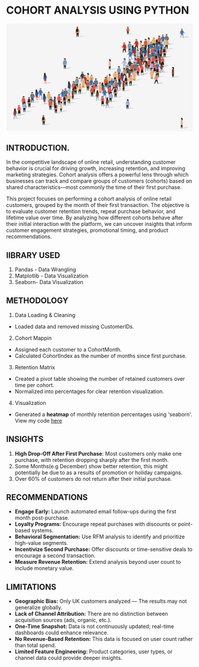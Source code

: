 # COHORT ANALYSIS USING PYTHON
![Intro_image](https://github.com/Temperance-Godwin/COHORT-ANALYSIS/blob/main/Intro.png)

## INTRODUCTION.
In the competitive landscape of online retail, understanding customer behavior is crucial for driving growth, increasing retention, and improving marketing strategies. Cohort analysis offers a powerful lens through which businesses can track and compare groups of customers (cohorts) based on shared characteristics—most commonly the time of their first purchase.

This project focuses on performing a cohort analysis of online retail customers, grouped by the month of their first transaction. The objective is to evaluate customer retention trends, repeat purchase behavior, and lifetime value over time. By analyzing how different cohorts behave after their initial interaction with the platform, we can uncover insights that inform customer engagement strategies, promotional timing, and product recommendations.

## lIBRARY USED
1. Pandas - Data Wrangling
2. Matplotlib - Data Visualization
3. Seaborn- Data Visualization


## METHODOLOGY
1. Data Loading & Cleaning
- Loaded data and removed missing CustomerIDs.
2. Cohort Mappin
- Assigned each customer to a CohortMonth.
- Calculated CohortIndex as the number of months since first purchase.
3. Retention Matrix
- Created a pivot table showing the number of retained customers over time per cohort.
- Normalized into percentages for clear retention visualization.
4. Visualization
- Generated a **heatmap** of monthly retention percentages using 'seaborn'.
View my code [here](https://github.com/Temperance-Godwin/COHORT-ANALYSIS/blob/main/Cohort%20Analysis.ipynb)

## INSIGHTS
1. **High Drop-Off After First Purchase**: Most customers only make one purchase, with retention dropping sharply after the first month.
2. Some Months(e.g December) show better retention, this might potentially be due to as a results of promotion or holiday campaigns.
3. Over 60% of customers do not return after their initial purchase.

## RECOMMENDATIONS
- **Engage Early:** Launch automated email follow-ups during the first month post-purchase.
- **Loyalty Programs:** Encourage repeat purchases with discounts or point-based systems.
- **Behavioral Segmentation:** Use RFM analysis to identify and prioritize high-value segments.
- **Incentivize Second Purchase:** Offer discounts or time-sensitive deals to encourage a second transaction.
- **Measure Revenue Retention:** Extend analysis beyond user count to include monetary value.

## LIMITATIONS

- **Geographic Bias:** Only UK customers analyzed — The results may not generalize globally.
- **Lack of Channel Attribution:** There are no distinction between acquisition sources (ads, organic, etc.).
- **One-Time Snapshot:** Data is not continuously updated; real-time dashboards could enhance relevance.
- **No Revenue-Based Retention:** This data is focused on user count rather than total spend.
- **Limited Feature Engineering:** Product categories, user types, or channel data could provide deeper insights.
